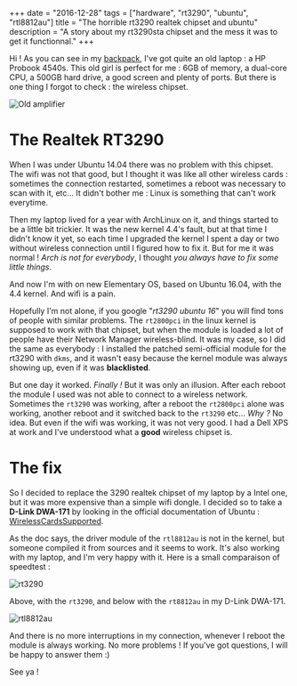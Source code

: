 +++
date = "2016-12-28"
tags = ["hardware", "rt3290", "ubuntu", "rtl8812au"]
title = "The horrible rt3290 realtek chipset and ubuntu"
description = "A story about my rt3290sta chipset and the mess it was to get it functionnal."
+++

Hi ! As you can see in my [backpack](./backpack/), I've got quite an old laptop : a HP Probook 4540s. This old girl is perfect for me : 6GB of memory, a dual-core CPU, a 500GB hard drive, a good screen and plenty of ports. But there is one thing I forgot to check : the wireless chipset.

![Old amplifier](./images/ampli.jpg)

# The Realtek RT3290

When I was under Ubuntu 14.04 there was no problem with this chipset. The wifi was not that good, but I thought it was like all other wireless cards : sometimes the connection restarted, sometimes a reboot was necessary to scan with it, etc... It didn't bother me : Linux is something that can't work everytime.

Then my laptop lived for a year with ArchLinux on it, and things started to be a little bit trickier. It was the new kernel 4.4's fault, but at that time I didn't know it yet, so each time I upgraded the kernel I spent a day or two without wireless connection until I figured how to fix it. But for me it was normal ! _Arch is not for everybody_, I thought _you always have to fix some little things_.

And now I'm with on new Elementary OS, based on Ubuntu 16.04, with the 4.4 kernel. And wifi is a pain.

Hopefully I'm not alone, if you google "_rt3290 ubuntu 16_" you will find tons of people with similar problems. The `rt2800pci` in the linux kernel is supposed to work with that chipset, but when the module is loaded a lot of people have their Network Manager wireless-blind. It was my case, so I did the same as everybody : I installed the patched semi-official module for the rt3290 with `dkms`, and it wasn't easy because the kernel module was always showing up, even if it was **blacklisted**.

But one day it worked. _Finally !_ But it was only an illusion. After each reboot the module I used was not able to connect to a wireless network. Sometimes the `rt3290` was working, after a reboot the `rt2800pci` alone was working, another reboot and it switched back to the `rt3290` etc... _Why ?_ No idea. But even if the wifi was working, it was not very good. I had a Dell XPS at work and I've understood what a **good** wireless chipset is.

# The fix

So I decided to replace the 3290 realtek chipset of my laptop by a Intel one, but it was more expensive than a simple wifi dongle. I decided so to take a **D-Link DWA-171** by looking in the official documentation of Ubuntu : [WirelessCardsSupported](https://help.ubuntu.com/community/WifiDocs/WirelessCardsSupported).

As the doc says, the driver module of the `rtl8812au` is not in the kernel, but someone compiled it from sources and it seems to work. It's also working with my laptop, and I'm very happy with it. Here is a small comparaison of speedtest :

![rt3290](./images/rt3290.png)

Above, with the `rt3290`, and below with the `rt8812au` in my D-Link DWA-171.

![rtl8812au](./images/rtl8812au.png)

And there is no more interruptions in my connection, whenever I reboot the module is always working. No more problems ! If you've got questions, I will be happy to answer them :)

See ya !